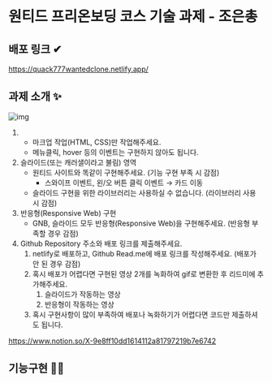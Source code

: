 # 원티드 프리온보딩 코스 기술 과제 - 조은총


## 배포 링크 ✔

https://quack777wantedclone.netlify.app/



## 과제 소개 ✨

![img](https://www.notion.so/image/https%3A%2F%2Fs3-us-west-2.amazonaws.com%2Fsecure.notion-static.com%2F869a0685-508c-4507-9acb-450f44ffa0b5%2FUntitled.png?table=block&id=fe51fbc2-762d-4606-9f49-fa391cd13b9e&spaceId=4b97eaca-7938-4c43-b27c-a0c55795a841&width=2000&userId=d3731252-7d78-4ee3-807d-fecd7ed17642&cache=v2)

1. - 마크업 작업(HTML, CSS)만 작업해주세요.
   - 메뉴클릭, hover 등의 이벤트는 구현하지 않아도 됩니다.
2. 슬라이드(또는 캐러샐이라고 불림) 영역
   - 원티드 사이트와 똑같이 구현해주세요. (기능 구현 부족 시 감점)
     - 스와이프 이벤트, 왼/오 버튼 클릭 이벤트 → 카드 이동
   - 슬라이드 구현을 위한 라이브러리는 사용하실 수 없습니다. (라이브러리 사용 시 감점)
3. 반응형(Responsive Web) 구현
   - GNB, 슬라이드 모두 반응형(Responsive Web)을 구현해주세요. (반응형 부족할 경우 감점)
4. Github Repository 주소와 배포 링크를 제출해주세요.
   1. netlify로 배포하고, Github Read.me에 배포 링크를 작성해주세요. (배포가 안 된 경우 감점)
   2. 혹시 배포가 어렵다면 구현된 영상 2개를 녹화하여 gif로 변환한 후 리드미에 추가해주세요.
      1. 슬라이드가 작동하는 영상
      2. 반응형이 작동하는 영상
   3. 혹시 구현사항이 많이 부족하여 배포나 녹화하기가 어렵다면 코드만 제출하셔도 됩니다.

https://www.notion.so/X-9e8ff10dd1614112a81797219b7e6742



## 기능구현 🤷‍♂️

